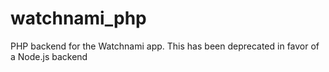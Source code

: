 # watchnami_php
PHP backend for the Watchnami app. This has been deprecated in favor of a Node.js backend
